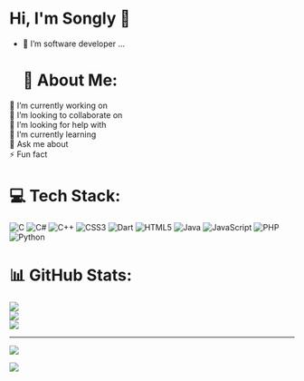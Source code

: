 # Hi, I'm Songly 👋


- 🔭 I’m software developer ...

  # 💫 About Me:
🔭 I’m currently working on<br>👯 I’m looking to collaborate on<br>🤝 I’m looking for help with<br>🌱 I’m currently learning<br>💬 Ask me about<br>⚡ Fun fact


# 💻 Tech Stack:
![C](https://img.shields.io/badge/c-%2300599C.svg?style=for-the-badge&logo=c&logoColor=white) ![C#](https://img.shields.io/badge/c%23-%23239120.svg?style=for-the-badge&logo=csharp&logoColor=white) ![C++](https://img.shields.io/badge/c++-%2300599C.svg?style=for-the-badge&logo=c%2B%2B&logoColor=white) ![CSS3](https://img.shields.io/badge/css3-%231572B6.svg?style=for-the-badge&logo=css3&logoColor=white) ![Dart](https://img.shields.io/badge/dart-%230175C2.svg?style=for-the-badge&logo=dart&logoColor=white) ![HTML5](https://img.shields.io/badge/html5-%23E34F26.svg?style=for-the-badge&logo=html5&logoColor=white) ![Java](https://img.shields.io/badge/java-%23ED8B00.svg?style=for-the-badge&logo=openjdk&logoColor=white) ![JavaScript](https://img.shields.io/badge/javascript-%23323330.svg?style=for-the-badge&logo=javascript&logoColor=%23F7DF1E) ![PHP](https://img.shields.io/badge/php-%23777BB4.svg?style=for-the-badge&logo=php&logoColor=white) ![Python](https://img.shields.io/badge/python-3670A0?style=for-the-badge&logo=python&logoColor=ffdd54)


# 📊 GitHub Stats:
![](https://github-readme-stats.vercel.app/api?username=Songly12&theme=default&hide_border=false&include_all_commits=false&count_private=false)<br/>
![](https://nirzak-streak-stats.vercel.app/?user=Songly12&theme=default&hide_border=false)<br/>
![](https://github-readme-stats.vercel.app/api/top-langs/?username=Songly12&theme=default&hide_border=false&include_all_commits=false&count_private=false&layout=compact)


---
![](https://komarev.com/ghpvc/?username=Songly12&color=ff69b4&style=for-the-badge)

[![](https://visitcount.itsvg.in/api?id=Songly12&icon=0&color=0)](https://visitcount.itsvg.in)

<!-- Proudly created with GPRM ( https://gprm.itsvg.in ) -->








